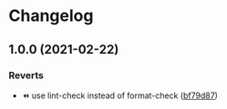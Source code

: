 # Changelog

## 1.0.0 (2021-02-22)


### Reverts

* ⏪ use lint-check instead of format-check ([bf79d87](https://www.github.com/yi-Xu-0100/typescript-action/commit/bf79d871a8b48e2cf9ab42b8fba406af51c41e6f))
